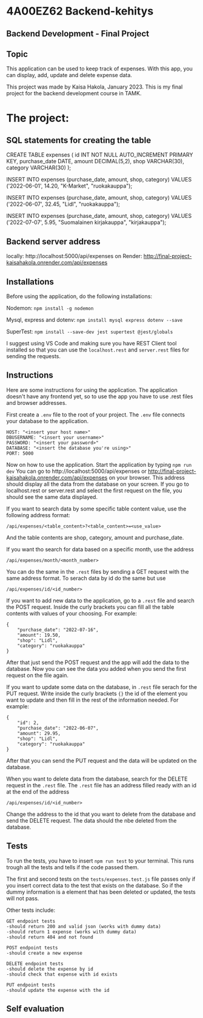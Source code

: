 # 4A00EZ62 Backend-kehitys

## Backend Development - Final Project

## Topic

This application can be used to keep track of expenses. With this app, you can display, add, update and delete expense data.

This project was made by Kaisa Hakola, January 2023. This is my final project for the backend development course in TAMK.

# The project:

## SQL statements for creating the table

CREATE TABLE expenses (
id INT NOT NULL AUTO_INCREMENT PRIMARY KEY,
purchase_date DATE,
amount DECIMAL(5,2),
shop VARCHAR(30),
category VARCHAR(30)
);

INSERT INTO expenses (purchase_date, amount, shop, category)
VALUES ('2022-06-01', 14.20, "K-Market", "ruokakauppa");

INSERT INTO expenses (purchase_date, amount, shop, category)
VALUES ('2022-06-07', 32.45, "Lidl", "ruokakauppa");

INSERT INTO expenses (purchase_date, amount, shop, category)
VALUES ('2022-07-07', 5.95, "Suomalainen kirjakauppa", "kirjakauppa");

## Backend server address

locally: http://localhost:5000/api/expenses
on Render: http://final-project-kaisahakola.onrender.com/api/expenses

## Installations

Before using the application, do the following installations:

Nodemon:
`npm install -g nodemon`

Mysql, express and dotenv:
`npm install mysql express dotenv --save`

SuperTest:
`npm install --save-dev jest supertest @jest/globals`

I suggest using VS Code and making sure you have REST Client tool installed so that you can use the `localhost.rest` and `server.rest` files for sending the requests.

## Instructions

Here are some instructions for using the application. The application doesn't have any frontend yet, so to use the app you have to use .rest files and browser addresses.

First create a `.env` file to the root of your project. The `.env` file connects your database to the application.

    HOST: "<insert your host name>"
    DBUSERNAME: "<insert your username>"
    PASSWORD: "<insert your password>"
    DATABASE: "<insert the database you're using>"
    PORT: 5000

Now on how to use the application. Start the application by typing `npm run dev` You can go to http://localhost:5000/api/expenses or http://final-project-kaisahakola.onrender.com/api/expenses on your browser. This address should display all the data from the database on your screen. If you go to localhost.rest or server.rest and select the first request on the file, you should see the same data displayed.

If you want to search data by some specific table content value, use the following address format:

    /api/expenses/<table_content>?<table_content>=<use_value>

And the table contents are shop, category, amount and purchase_date.

If you want tho search for data based on a specific month, use the address

    /api/expenses/month/<month_number>

You can do the same in the `.rest` files by sending a GET request with the same address format. To serach data by id do the same but use

    /api/expenses/id/<id_number>

If you want to add new data to the application, go to a `.rest` file and search the POST request. Inside the curly brackets you can fill all the table contents with values of your choosing. For example:

    {
        "purchase_date": "2022-07-16",
        "amount": 19.50,
        "shop": "Lidl",
        "category": "ruokakauppa"
    }

After that just send the POST request and the app will add the data to the database. Now you can see the data you added when you send the first request on the file again.

If you want to update some data on the database, in `.rest` file serach for the PUT request. Write inside the curly brackets `{}` the id of the element you want to update and then fill in the rest of the information needed. For example:

    {
        "id": 2,
        "purchase_date": "2022-06-07",
        "amount": 29.95,
        "shop": "Lidl",
        "category": "ruokakauppa"
    }

After that you can send the PUT request and the data will be updated on the database.

When you want to delete data from the database, search for the DELETE request in the `.rest` file. The `.rest` file has an address filled ready with an id at the end of the address

    /api/expenses/id/<id_number>

Change the address to the id that you want to delete from the database and send the DELETE request. The data should the nbe deleted from the database.

## Tests

To run the tests, you have to insert `npm run test` to your terminal. This runs trough all the tests and tells if the code passed them.

The first and second tests on the `tests/expenses.test.js` file passes only if you insert correct data to the test that exists on the database. So if the dummy information is a element that has been deleted or updated, the tests will not pass.

Other tests include:

    GET endpoint tests
    -should return 200 and valid json (works with dummy data)
    -should return 1 expense (works with dummy data)
    -should return 404 and not found

    POST endpoint tests
    -should create a new expense

    DELETE endpoint tests
    -should delete the expense by id
    -should check that expense with id exists

    PUT endpoint tests
    -should update the expense with the id

## Self evaluation
